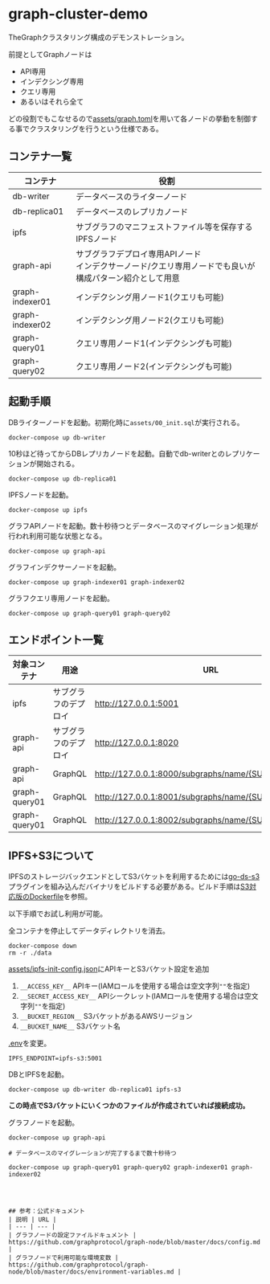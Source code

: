 # graph-cluster-demo
TheGraphクラスタリング構成のデモンストレーション。

前提としてGraphノードは

- API専用
- インデクシング専用
- クエリ専用
- あるいはそれら全て

どの役割でもこなせるので[assets/graph.toml](assets/graph.toml)を用いて各ノードの挙動を制御する事でクラスタリングを行うという仕様である。


## コンテナ一覧
| コンテナ | 役割 
| --- | --- |
| db-writer | データベースのライターノード |
| db-replica01 | データベースのレプリカノード |
| ipfs | サブグラフのマニフェストファイル等を保存するIPFSノード |
| graph-api | サブグラフデプロイ専用APIノード <br /> インデクサーノード/クエリ専用ノードでも良いが構成パターン紹介として用意 |
| graph-indexer01 | インデクシング用ノード1(クエリも可能) |
| graph-indexer02 | インデクシング用ノード2(クエリも可能) |
| graph-query01 | クエリ専用ノード1(インデクシングも可能) |
| graph-query02 | クエリ専用ノード2(インデクシングも可能) |


## 起動手順
DBライターノードを起動。初期化時に`assets/00_init.sql`が実行される。
```shell
docker-compose up db-writer
```

10秒ほど待ってからDBレプリカノードを起動。自動でdb-writerとのレプリケーションが開始される。
```shell
docker-compose up db-replica01
```

IPFSノードを起動。
```shell
docker-compose up ipfs
```

グラフAPIノードを起動。数十秒待つとデータベースのマイグレーション処理が行われ利用可能な状態となる。
```shell
docker-compose up graph-api
```

グラフインデクサーノードを起動。
```shell
docker-compose up graph-indexer01 graph-indexer02
```

グラフクエリ専用ノードを起動。
```shell
docker-compose up graph-query01 graph-query02
```


## エンドポイント一覧
| 対象コンテナ | 用途 | URL |
| --- | --- | --- |
| ipfs | サブグラフのデプロイ | http://127.0.0.1:5001 |
| graph-api | サブグラフのデプロイ | http://127.0.0.1:8020 |
| graph-api | GraphQL | http://127.0.0.1:8000/subgraphs/name/{SUBGRAPH_NAME} |
| graph-query01 | GraphQL | http://127.0.0.1:8001/subgraphs/name/{SUBGRAPH_NAME} |
| graph-query01 | GraphQL | http://127.0.0.1:8002/subgraphs/name/{SUBGRAPH_NAME} |


## IPFS+S3について
IPFSのストレージバックエンドとしてS3バケットを利用するためには[go-ds-s3](https://github.com/ipfs/go-ds-s3)プラグインを組み込んだバイナリをビルドする必要がある。ビルド手順は[S3対応版のDockerfile](dockerfiles/Dockerfile.ipfs)を参照。

以下手順でお試し利用が可能。

全コンテナを停止してデータディレクトリを消去。
```shell
docker-compose down
rm -r ./data
```

[assets/ipfs-init-config.json](assets/ipfs-init-config.json)にAPIキーとS3バケット設定を追加
1. `__ACCESS_KEY__` APIキー(IAMロールを使用する場合は空文字列`""`を指定)
2. `__SECRET_ACCESS_KEY__` APIシークレット(IAMロールを使用する場合は空文字列`""`を指定)
3. `__BUCKET_REGION__` S3バケットがあるAWSリージョン
4. `__BUCKET_NAME__` S3バケット名

[.env](.env)を変更。
```dotenv
IPFS_ENDPOINT=ipfs-s3:5001
```

DBとIPFSを起動。
```shell
docker-compose up db-writer db-replica01 ipfs-s3
```

**この時点でS3バケットにいくつかのファイルが作成されていれば接続成功。**


グラフノードを起動。
```shell
docker-compose up graph-api

# データベースのマイグレーションが完了するまで数十秒待つ

docker-compose up graph-query01 graph-query02 graph-indexer01 graph-indexer02 
```

```



## 参考：公式ドキュメント
| 説明 | URL |
| --- | --- |
| グラフノードの設定ファイルドキュメント | https://github.com/graphprotocol/graph-node/blob/master/docs/config.md |
| グラフノードで利用可能な環境変数 | https://github.com/graphprotocol/graph-node/blob/master/docs/environment-variables.md |
